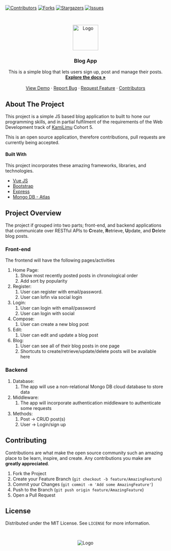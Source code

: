 <!-- PROJECT SHIELDS -->
<!--
*** I'm using markdown "reference style" links for readability.
*** Reference links are enclosed in brackets [ ] instead of parentheses ( ).
*** See the bottom of this document for the declaration of the reference variables
*** for contributors-url, forks-url, etc. This is an optional, concise syntax you may use.
*** https://www.markdownguide.org/basic-syntax/lewis-munyi#reference-style-links
-->
[![Contributors][contributors-shield]][contributors-url]
[![Forks][forks-shield]][forks-url]
[![Stargazers][stars-shield]][stars-url]
[![Issues][issues-shield]][issues-url]



<!-- PROJECT LOGO -->
<br />
<p align="center">
  <a href="https://github.com/lewis-munyi/blog-app">
    <img src="https://github.com/othneildrew/Best-README-Template/raw/master/images/logo.png" alt="Logo" width="80" height="80">
  </a>

  <h3 align="center">Blog App</h3>

  <p align="center">
    This is a simple blog that lets users sign up, post and manage their posts.
    <br />
    <a href="#"><strong>Explore the docs »</strong></a>
    <br />
    <br />
    <a href="#">View Demo</a>
    ·
    <a href="https://github.com/lewis-munyi/blog-app/issues">Report Bug</a>
    ·
    <a href="https://github.com/lewis-munyi/blog-app/issues">Request Feature</a>
    ·
    <a href="https://github.com/lewis-munyi/blog-app/graphs/contributors">Contributors</a>
  </p>
</p>



<!-- TABLE OF CONTENTS -->
<!-- ## Table of Contents -->
<!--
- [About The Project](#about-the-project)
    - [Built With](#built-with)
- [Project Overview](#project-overview)
  - [Front-end](#front-end)
  - [Backend](#backend)
- [Contributing](#contributing)
- [License](#license)



<!-- ABOUT THE PROJECT -->
## About The Project

This project is a simple JS based blog application to built to hone our programming skills, and in partial fulfilment of the requirements of the Web Development track of [KamiLimu](https://kamilimu.org) Cohort 5.

This is an open source application, therefore contributions, pull requests are currently being accepted.

#### Built With
This project incorporates these amazing frameworks, libraries, and technologies.
* [Vue JS](https://vuejs.org/)
* [Bootstrap](https://getbootstrap.com)
* [Express](https://expressjs.com/)
* [Mongo DB - Atlas](https://www.mongodb.com/cloud/atlas)

## Project Overview
The project if grouped into two parts; front-end, and backend applications that communicate over RESTful APIs to **C**reate, **R**etrieve, **U**pdate, and **D**elete blog posts.

### Front-end
The frontend will have the following pages/activities
1. Home Page:
   1. Show most recently posted posts in chronological order
   2. Add sort by popularity
2. Register:
   1. User can register with email/password.
   2. User can lofin via social login
3. Login:
   1. User can login with email/password
   2. User can login with social
4. Compose:
   1. User can create a new blog post
5. Edit:
   1. User can edit and update a blog post
6. Blog:
   1. User can see all of their blog posts in one page
   2. Shortcuts to create/retrieve/update/delete posts will be available here

### Backend
1. Database:
   1. The app will use a non-relational Mongo DB cloud database to store data
2. Middleware:
   1. The app will incorporate authentication middleware to authenticate some requests
3. Methods:
   1. Post -> CRUD post(s)
   2. User -> Login/sign up

<!-- GETTING STARTED --
## Getting Started

This is an example of how you may give instructions on setting up your project locally.
To get a local copy up and running follow these simple example steps.

### Prerequisites

This is an example of how to list things you need to use the software and how to install them.
* npm
```sh
npm install npm@latest -g
```

### Installation

1. Get a free API Key at [https://example.com](https://example.com)
2. Clone the repo
```sh
git clone https://github.com/your_username_/Project-Name.git
```
3. Install NPM packages
```sh
npm install
```
4. Enter your API in `config.js`
```JS
const API_KEY = 'ENTER YOUR API';
```



<!-- USAGE EXAMPLES --
## Usage

Use this space to show useful examples of how a project can be used. Additional screenshots, code examples and demos work well in this space. You may also link to more resources.

_For more examples, please refer to the [Documentation](https://example.com)_



<!-- ROADMAP --
## Roadmap

See the [open issues](https://github.com/lewis-munyi/blog-app/issues) for a list of proposed features (and known issues).



<!-- CONTRIBUTING -->
## Contributing

Contributions are what make the open source community such an amazing place to be learn, inspire, and create. Any contributions you make are **greatly appreciated**.

1. Fork the Project
2. Create your Feature Branch (`git checkout -b feature/AmazingFeature`)
3. Commit your Changes (`git commit -m 'Add some AmazingFeature'`)
4. Push to the Branch (`git push origin feature/AmazingFeature`)
5. Open a Pull Request



<!-- LICENSE -->
## License

Distributed under the MIT License. See `LICENSE` for more information.

<br>
<p align="center">
<img src="https://static.wixstatic.com/media/395902_78de817d298e4ee0afdc1f50dc04d6c4~mv2.png/v1/crop/x_0,y_238,w_1366,h_292/fill/w_454,h_93,al_c,q_85,usm_0.66_1.00_0.01/KamiLimu%20logo2.webp" alt="Logo" >
</>



<!-- CONTACT --
## Contact

Your Name - [@your_twitter](https://twitter.com/your_username) - email@example.com

Project Link: [https://github.com/your_username/repo_name](https://github.com/your_username/repo_name)



<!-- ACKNOWLEDGEMENTS --
## Acknowledgements
* [GitHub Emoji Cheat Sheet](https://www.webpagefx.com/tools/emoji-cheat-sheet)
* [Img Shields](https://shields.io)
* [Choose an Open Source License](https://choosealicense.com)
* [GitHub Pages](https://pages.github.com)
* [Animate.css](https://daneden.github.io/animate.css)
* [Loaders.css](https://connoratherton.com/loaders)
* [Slick Carousel](https://kenwheeler.github.io/slick)
* [Smooth Scroll](https://github.com/cferdinandi/smooth-scroll)
* [Sticky Kit](http://leafo.net/sticky-kit)
* [JVectorMap](http://jvectormap.com)
* [Font Awesome](https://fontawesome.com)





<!-- MARKDOWN LINKS & IMAGES -->
<!-- https://www.markdownguide.org/basic-syntax/#reference-style-links -->
[contributors-shield]: https://img.shields.io/github/contributors/lewis-munyi/blog-app.svg?style=flat-square
[contributors-url]: https://github.com/lewis-munyi/blog-app/graphs/contributors
[forks-shield]: https://img.shields.io/github/forks/lewis-munyi/blog-app.svg?style=flat-square
[forks-url]: https://github.com/lewis-munyi/blog-app/network/members
[stars-shield]: https://img.shields.io/github/stars/lewis-munyi/blog-app.svg?style=flat-square
[stars-url]: https://github.com/lewis-munyi/blog-app/stargazers
[issues-shield]: https://img.shields.io/github/issues/lewis-munyi/blog-app.svg?style=flat-square
[issues-url]: https://github.com/lewis-munyi/blog-app/issues
[license-shield]: https://img.shields.io/github/license/lewis-munyi/blog-app.svg?style=flat-square
[license-url]: https://github.com/lewis-munyi/blog-app/blob/master/LICENSE.txt
